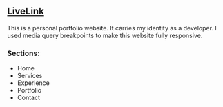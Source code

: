 ## [LiveLink](https://courageous-frangollo-f43f23.netlify.app/)

This is a personal portfolio website. It carries my identity as a developer. I used media query breakpoints to make this website fully responsive. 

### Sections:
* Home
* Services
* Experience
* Portfolio
* Contact
